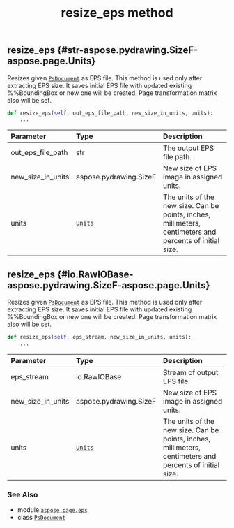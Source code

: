 ﻿---
title: resize_eps method
second_title: Aspose.Page for Python via .NET API References
description: 
type: docs
weight: 360
url: /python-net/aspose.page.eps/psdocument/resize_eps/
is_root: false
---

## resize_eps {#str-aspose.pydrawing.SizeF-aspose.page.Units}

Resizes given [`PsDocument`](/page/python-net/aspose.page.eps/psdocument) as EPS file. This method is used only after extracting EPS size.
It saves initial EPS file with updated existing %%BoundingBox or new one will be created. Page transformation matrix also will be set.



```python
def resize_eps(self, out_eps_file_path, new_size_in_units, units):
    ...
```


| Parameter | Type | Description |
| :- | :- | :- |
| out_eps_file_path | str | The output EPS file path. |
| new_size_in_units | aspose.pydrawing.SizeF | New size of EPS image in assigned units. |
| units | [`Units`](/page/python-net/aspose.page/units) | The units of the new size. Can be points, inches, millimeters, centimeters and percents of initial size. |


## resize_eps {#io.RawIOBase-aspose.pydrawing.SizeF-aspose.page.Units}

Resizes given [`PsDocument`](/page/python-net/aspose.page.eps/psdocument) as EPS file. This method is used only after extracting EPS size.
It saves initial EPS file with updated existing %%BoundingBox or new one will be created. Page transformation matrix also will be set.



```python
def resize_eps(self, eps_stream, new_size_in_units, units):
    ...
```


| Parameter | Type | Description |
| :- | :- | :- |
| eps_stream | io.RawIOBase | Stream of output EPS file. |
| new_size_in_units | aspose.pydrawing.SizeF | New size of EPS image in assigned units. |
| units | [`Units`](/page/python-net/aspose.page/units) | The units of the new size. Can be points, inches, millimeters, centimeters and percents of initial size. |



### See Also
* module [`aspose.page.eps`](../../)
* class [`PsDocument`](/page/python-net/aspose.page.eps/psdocument)
